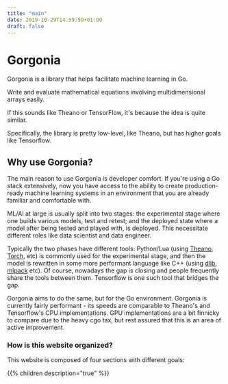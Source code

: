 ```yaml
---
title: "main"
date: 2019-10-29T14:59:59+01:00
draft: false
---
```


# Gorgonia

Gorgonia is a library that helps facilitate machine learning in Go.

Write and evaluate mathematical equations involving multidimensional arrays easily.

If this sounds like Theano or TensorFlow, it's because the idea is quite similar.

Specifically, the library is pretty low-level, like Theano, but has higher goals like Tensorflow.


## Why use Gorgonia?

The main reason to use Gorgonia is developer comfort. If you're using a Go stack extensively, now you have access to the ability to create production-ready machine learning systems in an environment that you are already familiar and comfortable with.

ML/AI at large is usually split into two stages: the experimental stage where one builds various models, test and retest; and the deployed state where a model after being tested and played with, is deployed. This necessitate different roles like data scientist and data engineer.

Typically the two phases have different tools: Python/Lua (using [Theano](http://deeplearning.net/software/theano/), [Torch](http://torch.ch/), etc) is commonly used for the experimental stage, and then the model is rewritten in some more performant language like C++ (using [dlib](http://dlib.net/ml.html), [mlpack](http://mlpack.org) etc). Of course, nowadays the gap is closing and people frequently share the tools between them. Tensorflow is one such tool that bridges the gap.

Gorgonia aims to do the same, but for the Go environment. Gorgonia is currently fairly performant - its speeds are comparable to Theano's and Tensorflow's  CPU implementations. GPU implementations are a bit finnicky to compare due to the heavy cgo tax, but rest assured that this is an area of active improvement.


### How is this website organized?

This website is composed of four sections with different goals:

{{% children description="true" %}}
